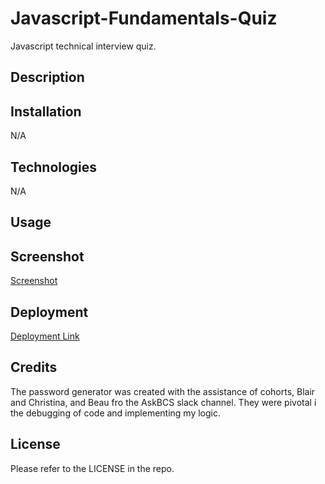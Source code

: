 # Javascript-Fundamentals-Quiz
Javascript technical interview quiz. 

## Description


## Installation

N/A

## Technologies 

N/A

## Usage



## Screenshot

<a href="https://user-images.githubusercontent.com/98428608/212566630-9ba77197-39d7-4c76-ae28-f2b0098ad31a.png">Screenshot</a>
         

## Deployment

<a href="https://bjthompson12.github.io/Password_Generator/">Deployment Link</a>

## Credits

The password generator was created with the assistance of cohorts, Blair and Christina, and Beau fro the AskBCS slack channel. They were pivotal i the debugging of code and implementing my logic. 

## License

Please refer to the LICENSE in the repo.
